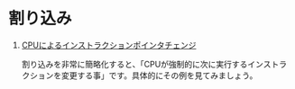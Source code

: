 # 割り込み

1. [CPUによるインストラクションポインタチェンジ](./jump/)

    割り込みを非常に簡略化すると、「CPUが強制的に次に実行するインストラクションを変更する事」です。具体的にその例を見てみましょう。